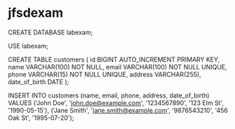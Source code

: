 # jfsdexam
CREATE DATABASE labexam;

USE labexam;

CREATE TABLE customers (
    id BIGINT AUTO_INCREMENT PRIMARY KEY,
    name VARCHAR(100) NOT NULL,
    email VARCHAR(100) NOT NULL UNIQUE,
    phone VARCHAR(15) NOT NULL UNIQUE,
    address VARCHAR(255),
    date_of_birth DATE
);

INSERT INTO customers (name, email, phone, address, date_of_birth)
VALUES 
('John Doe', 'john.doe@example.com', '1234567890', '123 Elm St', '1990-05-15'),
('Jane Smith', 'jane.smith@example.com', '9876543210', '456 Oak St', '1995-07-20');
